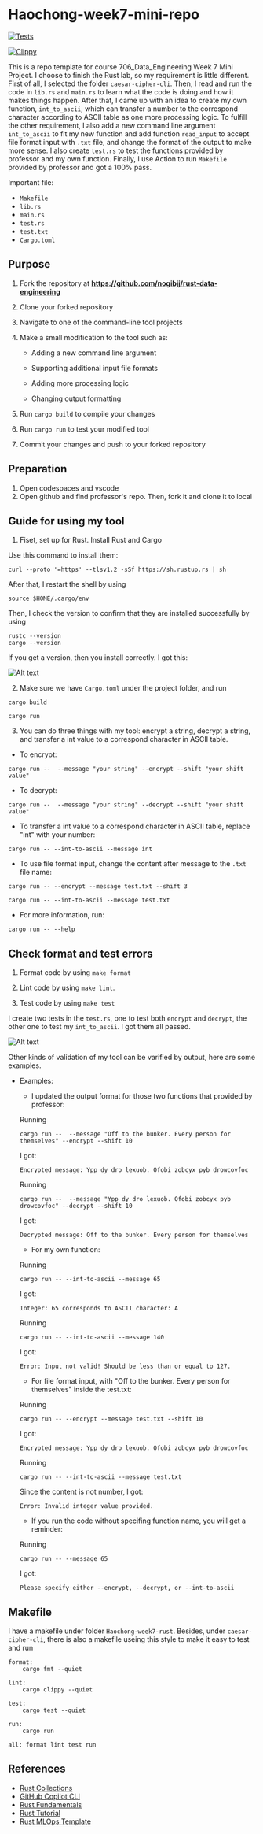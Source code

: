 # Haochong-week7-mini-repo
[![Tests](https://github.com/nogibjj/Haochong-week7-rust-data-engineering/actions/workflows/tests.yml/badge.svg)](https://github.com/nogibjj/Haochong-week7-rust-data-engineering/actions/workflows/tests.yml)

[![Clippy](https://github.com/nogibjj/Haochong-week7-rust-data-engineering/actions/workflows/lint.yml/badge.svg)](https://github.com/nogibjj/Haochong-week7-rust-data-engineering/actions/workflows/lint.yml)

This is a repo template for course 706_Data_Engineering Week 7 Mini Project. I choose to finish the Rust lab, so my requirement is little different. First of all, I selected the folder `caesar-cipher-cli`. Then, I read and run the code in `lib.rs` and `main.rs` to learn what the code is doing and how it makes things happen. After that, I came up with an idea to create my own function, `int_to_ascii`, which can transfer a number to the correspond character according to ASCII table as one more processing logic. To fulfill the other requirement, I also add a new command line argument `int_to_ascii` to fit my new function and add function `read_input` to accept file format input with `.txt` file, and change the format of the output to make more sense. I also create `test.rs` to test the functions provided by professor and my own function. Finally, I use Action to run `Makefile` provided by professor and got a 100% pass. 

Important file:
* `Makefile`
* `lib.rs`
* `main.rs`
* `test.rs`
* `test.txt`
* `Cargo.toml`

## Purpose
1. Fork the repository at **https://github.com/nogibjj/rust-data-engineering**

2. Clone your forked repository 

3. Navigate to one of the command-line tool projects

4. Make a small modification to the tool such as:

   - Adding a new command line argument
    
   - Supporting additional input file formats
    
   - Adding more processing logic
    
   - Changing output formatting

5. Run `cargo build` to compile your changes  

6. Run `cargo run` to test your modified tool

7. Commit your changes and push to your forked repository


## Preparation 
1. Open codespaces and vscode
2. Open github and find professor's repo. Then, fork it and clone it to local

## Guide for using my tool
1. Fiset, set up for Rust. Install Rust and Cargo

Use this command to install them: 
```
curl --proto '=https' --tlsv1.2 -sSf https://sh.rustup.rs | sh
```

After that, I restart the shell by using 
```
source $HOME/.cargo/env
```

Then, I check the version to confirm that they are installed successfully by using
```
rustc --version
cargo --version
```

If you get a version, then you install correctly. I got this:

![Alt text](<截屏2023-10-11 下午9.25.04.png>)

2. Make sure we have `Cargo.toml` under the project folder, and run 
```
cargo build
```
```
cargo run
```

3. You can do three things with my tool: encrypt a string, decrypt a string, and transfer a int value to a correspond character in ASCII table.

* To encrypt:
```
cargo run --  --message "your string" --encrypt --shift "your shift value"
```


* To decrypt:
```
cargo run --  --message "your string" --decrypt --shift "your shift value"
```

* To transfer a int value to a correspond character in ASCII table, replace "int" with your number:
```
cargo run -- --int-to-ascii --message int
``` 

* To use file format input, change the content after message to the `.txt` file name:
```
cargo run -- --encrypt --message test.txt --shift 3
```

```
cargo run -- --int-to-ascii --message test.txt
```

* For more information, run:
```
cargo run -- --help
```

## Check format and test errors
1. Format code  by using `make format`

2. Lint code  by using `make lint`. 

3. Test code by using `make test`

I create two tests in the `test.rs`, one to test both `encrypt` and `decrypt`, the other one to test my `int_to_ascii`. I got them all passed.

![Alt text](<截屏2023-10-12 上午12.10.50.png>)

Other kinds of validation of my tool can be varified by output, here are some examples.

* Examples:
   - I updated the output format for those two functions that provided by professor:

   Running 
   ```
   cargo run --  --message "Off to the bunker. Every person for themselves" --encrypt --shift 10
   ```
   I got: 
   ```
   Encrypted message: Ypp dy dro lexuob. Ofobi zobcyx pyb drowcovfoc
   ```

   Running 
   ```
   cargo run --  --message "Ypp dy dro lexuob. Ofobi zobcyx pyb drowcovfoc" --decrypt --shift 10
   ```

   I got: 
   ```
   Decrypted message: Off to the bunker. Every person for themselves
   ```

   - For my own function:

   Running 
   ```
   cargo run -- --int-to-ascii --message 65
   ```
   I got: 
   ```
   Integer: 65 corresponds to ASCII character: A
   ```

   Running 
   ```
   cargo run -- --int-to-ascii --message 140
   ```

   I got: 
   ```
   Error: Input not valid! Should be less than or equal to 127.
   ```

   - For file format input, with "Off to the bunker. Every person for themselves" inside the test.txt:

   Running 
   ```
   cargo run -- --encrypt --message test.txt --shift 10
   ```
   I got: 
   ```
   Encrypted message: Ypp dy dro lexuob. Ofobi zobcyx pyb drowcovfoc
   ```

   Running 
   ```
   cargo run -- --int-to-ascii --message test.txt
   ```
   Since the content is not number, I got: 
   ```
   Error: Invalid integer value provided.
   ```

   - If you run the code without specifing function name, you will get a reminder:

   Running 
   ```
   cargo run -- --message 65 
   ```
   I got: 
   ```
   Please specify either --encrypt, --decrypt, or --int-to-ascii
   ```

## Makefile

I have a makefile under folder `Haochong-week7-rust`. Besides, under `caesar-cipher-cli`, there is also a makefile useing this style to make it easy to test and run

```
format:
	cargo fmt --quiet

lint:
	cargo clippy --quiet

test:
	cargo test --quiet

run:
	cargo run 

all: format lint test run
```
## References

* [Rust Collections](https://doc.rust-lang.org/std/collections/index.html)
* [GitHub Copilot CLI](https://www.npmjs.com/package/@githubnext/github-copilot-cli)
* [Rust Fundamentals](https://github.com/alfredodeza/rust-fundamentals)
* [Rust Tutorial](https://nogibjj.github.io/rust-tutorial/)
* [Rust MLOps Template](https://github.com/nogibjj/mlops-template)
